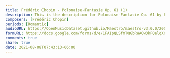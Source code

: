 ```yaml
---
title: Frédéric Chopin - Polonaise-Fantasie Op. 61 (1)
description: This is the description for Polonaise-Fantasie Op. 61 by Frédéric Chopin
composers: [Frédéric Chopin]
periods: [Romantic]
audioURL: https://OpenMusicDataset.github.io/Maestro/maestro-v3.0.0/2008/MIDI-Unprocessed_12_R1_2008_01-04_ORIG_MID--AUDIO_12_R1_2008_wav--4.midi
formURL: https://docs.google.com/forms/d/e/1FAIpQLSfmTQGbRWAGw3kFQelqXnqSDeo6mptmlHQt71bBPNyFCre_yg/viewform
comments: true
share: true
date: 2021-08-08T07:43:13-06:00
---
```

